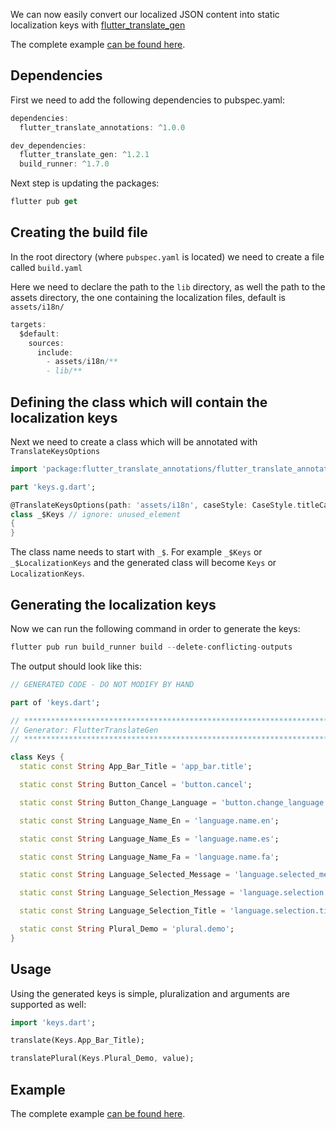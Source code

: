 We can now easily convert our localized JSON content into static localization keys with [flutter_translate_gen](https://github.com/jesway/flutter_translate_gen)

The complete example [can be found here](https://github.com/jesway/flutter_translate/tree/master/example_static_keys).

## Dependencies

First we need to add the following dependencies to pubspec.yaml:

```dart
dependencies:
  flutter_translate_annotations: ^1.0.0

dev_dependencies:
  flutter_translate_gen: ^1.2.1
  build_runner: ^1.7.0
```

Next step is updating the packages:

```dart
flutter pub get
```

## Creating the build file

In the root directory (where ``pubspec.yaml`` is located) we need to create a file called ``build.yaml``

Here we need to declare the path to the ``lib`` directory, as well the path to the assets directory, the one containing the localization files, default is ``assets/i18n/``

```dart
targets:
  $default:
    sources:
      include:
        - assets/i18n/**
        - lib/**
```

## Defining the class which will contain the localization keys

Next we need to create a class which will be annotated with ``TranslateKeysOptions``

```dart
import 'package:flutter_translate_annotations/flutter_translate_annotations.dart';

part 'keys.g.dart';

@TranslateKeysOptions(path: 'assets/i18n', caseStyle: CaseStyle.titleCase, separator: "_")
class _$Keys // ignore: unused_element
{
}
```

The class name needs to start with ``_$``. For example ``_$Keys`` or ``_$LocalizationKeys`` and the generated class will become ``Keys`` or ``LocalizationKeys``.

## Generating the localization keys

Now we can run the following command in order to generate the keys:

```dart
flutter pub run build_runner build --delete-conflicting-outputs
```

The output should look like this:

```dart
// GENERATED CODE - DO NOT MODIFY BY HAND

part of 'keys.dart';

// **************************************************************************
// Generator: FlutterTranslateGen
// **************************************************************************

class Keys {
  static const String App_Bar_Title = 'app_bar.title';

  static const String Button_Cancel = 'button.cancel';

  static const String Button_Change_Language = 'button.change_language';

  static const String Language_Name_En = 'language.name.en';

  static const String Language_Name_Es = 'language.name.es';

  static const String Language_Name_Fa = 'language.name.fa';

  static const String Language_Selected_Message = 'language.selected_message';

  static const String Language_Selection_Message = 'language.selection.message';

  static const String Language_Selection_Title = 'language.selection.title';

  static const String Plural_Demo = 'plural.demo';
}
```

## Usage

Using the generated keys is simple, pluralization and arguments are supported as well:

```dart
import 'keys.dart';

translate(Keys.App_Bar_Title);

translatePlural(Keys.Plural_Demo, value);
```

## Example

The complete example [can be found here](https://github.com/jesway/flutter_translate/tree/master/example_static_keys).